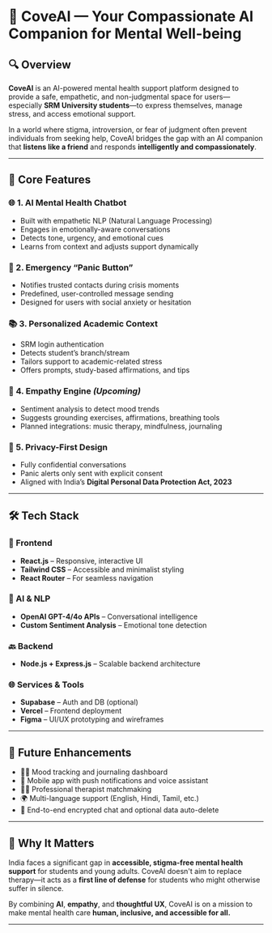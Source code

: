 # 🧠 CoveAI — Your Compassionate AI Companion for Mental Well-being

## 🔍 Overview

**CoveAI** is an AI-powered mental health support platform designed to provide a safe, empathetic, and non-judgmental space for users—especially **SRM University students**—to express themselves, 
manage stress, and access emotional support.

In a world where stigma, introversion, or fear of judgment often prevent individuals from seeking help, CoveAI bridges the gap with an AI companion that **listens like a friend** and responds **intelligently 
and compassionately**.

---

## 🧩 Core Features

### 🌐 1. AI Mental Health Chatbot
- Built with empathetic NLP (Natural Language Processing)
- Engages in emotionally-aware conversations
- Detects tone, urgency, and emotional cues
- Learns from context and adjusts support dynamically

### 🛑 2. Emergency “Panic Button”
- Notifies trusted contacts during crisis moments
- Predefined, user-controlled message sending
- Designed for users with social anxiety or hesitation

### 📚 3. Personalized Academic Context
- SRM login authentication
- Detects student’s branch/stream
- Tailors support to academic-related stress
- Offers prompts, study-based affirmations, and tips

### 🎯 4. Empathy Engine *(Upcoming)*
- Sentiment analysis to detect mood trends
- Suggests grounding exercises, affirmations, breathing tools
- Planned integrations: music therapy, mindfulness, journaling

### 🔐 5. Privacy-First Design
- Fully confidential conversations
- Panic alerts only sent with explicit consent
- Aligned with India’s **Digital Personal Data Protection Act, 2023**

---

## 🛠️ Tech Stack

### 🔧 Frontend
- **React.js** – Responsive, interactive UI
- **Tailwind CSS** – Accessible and minimalist styling
- **React Router** – For seamless navigation

### 🧠 AI & NLP
- **OpenAI GPT-4/4o APIs** – Conversational intelligence
- **Custom Sentiment Analysis** – Emotional tone detection

### 🔙 Backend
- **Node.js + Express.js** – Scalable backend architecture

### 🌐 Services & Tools
- **Supabase** – Auth and DB (optional)
- **Vercel** – Frontend deployment
- **Figma** – UI/UX prototyping and wireframes

---

## 🎯 Future Enhancements
- 🧘‍♀️ Mood tracking and journaling dashboard  
- 📱 Mobile app with push notifications and voice assistant  
- 🧑‍⚕️ Professional therapist matchmaking  
- 🌍 Multi-language support (English, Hindi, Tamil, etc.)  
- 🔐 End-to-end encrypted chat and optional data auto-delete  

---

## 💬 Why It Matters

India faces a significant gap in **accessible, stigma-free mental health support** for students and young adults. CoveAI doesn't aim to replace therapy—it acts as a **first line of defense** for students who might otherwise suffer in silence.

By combining **AI**, **empathy**, and **thoughtful UX**, CoveAI is on a mission to make mental health care **human, inclusive, and accessible for all.**

---


